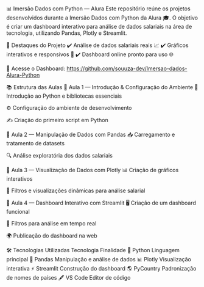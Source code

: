 📊 Imersão Dados com Python — Alura
Este repositório reúne os projetos desenvolvidos durante a Imersão Dados com Python da Alura 🎓.
O objetivo é criar um dashboard interativo para análise de dados salariais na área de tecnologia, utilizando Pandas, Plotly e Streamlit.

🚀 Destaques do Projeto
✔️ Análise de dados salariais reais 📈
✔️ Gráficos interativos e responsivos 🎨
✔️ Dashboard online pronto para uso 🌐

🔗 Acesse o Dashboard: https://github.com/souuza-dev/Imersao-dados-Alura-Python

📚 Estrutura das Aulas
📌 Aula 1 — Introdução & Configuração do Ambiente
🐍 Introdução ao Python e bibliotecas essenciais

⚙️ Configuração do ambiente de desenvolvimento

✍️ Criação do primeiro script em Python

📌 Aula 2 — Manipulação de Dados com Pandas
📥 Carregamento e tratamento de datasets

🔍 Análise exploratória dos dados salariais

📌 Aula 3 — Visualização de Dados com Plotly
📊 Criação de gráficos interativos

🎯 Filtros e visualizações dinâmicas para análise salarial

📌 Aula 4 — Dashboard Interativo com Streamlit
🖥️ Criação de um dashboard funcional

🔄 Filtros para análise em tempo real

🌍 Publicação do dashboard na web

🛠 Tecnologias Utilizadas
Tecnologia	Finalidade
🐍 Python	Linguagem principal
📑 Pandas	Manipulação e análise de dados
📊 Plotly	Visualização interativa
⚡ Streamlit	Construção do dashboard
🌎 PyCountry	Padronização de nomes de países
🖋 VS Code	Editor de código

